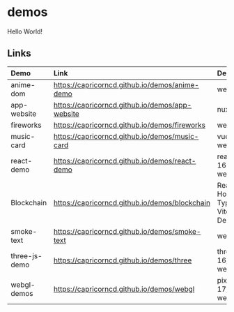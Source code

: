 # demos

Hello World!

<!--LINKS_TABLE-->
## Links

Demo|Link|Description
:--|:--|:--
anime-dom|<a href="https://capricorncd.github.io/demos/anime-demo" target="_blank">https://capricorncd.github.io/demos/anime-demo</a>|webpack 5
app-website|<a href="https://capricorncd.github.io/demos/app-website" target="_blank">https://capricorncd.github.io/demos/app-website</a>|nuxt
fireworks|<a href="https://capricorncd.github.io/demos/fireworks" target="_blank">https://capricorncd.github.io/demos/fireworks</a>|webpack 5
music-card|<a href="https://capricorncd.github.io/demos/music-card" target="_blank">https://capricorncd.github.io/demos/music-card</a>|vue 2.x.x, webpack 4
react-demo|<a href="https://capricorncd.github.io/demos/react-demo" target="_blank">https://capricorncd.github.io/demos/react-demo</a>|react 16.x.x, webpack 4
Blockchain|<a href="https://capricorncd.github.io/demos/blockchain" target="_blank">https://capricorncd.github.io/demos/blockchain</a>|React18 Hooks Typescript Vite & Ant Design
smoke-text|<a href="https://capricorncd.github.io/demos/smoke-text" target="_blank">https://capricorncd.github.io/demos/smoke-text</a>|webpack 5
three-js-demo|<a href="https://capricorncd.github.io/demos/three" target="_blank">https://capricorncd.github.io/demos/three</a>|three, react 16, webpack 4
webgl-demos|<a href="https://capricorncd.github.io/demos/webgl" target="_blank">https://capricorncd.github.io/demos/webgl</a>|pixi.js, react 17, webpack 5
<!--LINKS_TABLE-->

